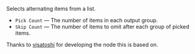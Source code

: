 Selects alternating items from a list.

   - `Pick Count` — The number of items in each output group.
   - `Skip Count` — The number of items to omit after each group of picked items.

Thanks to [vjsatoshi](https://community.vuo.org/u/pbourke) for developing the node this is based on.
